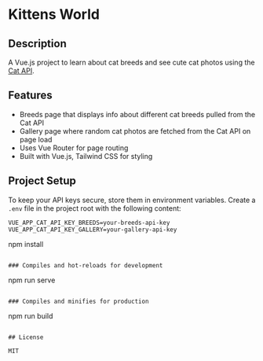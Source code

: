 # Kittens World

## Description

A Vue.js project to learn about cat breeds and see cute cat photos using the [Cat API](https://thecatapi.com/).

## Features

- Breeds page that displays info about different cat breeds pulled from the Cat API
- Gallery page where random cat photos are fetched from the Cat API on page load
- Uses Vue Router for page routing
- Built with Vue.js, Tailwind CSS for styling


## Project Setup

To keep your API keys secure, store them in environment variables. Create a `.env` file in the project root with the following content:

```dotenv
VUE_APP_CAT_API_KEY_BREEDS=your-breeds-api-key
VUE_APP_CAT_API_KEY_GALLERY=your-gallery-api-key

```
npm install
```

### Compiles and hot-reloads for development
```
npm run serve
```

### Compiles and minifies for production
```
npm run build
```

## License

MIT
